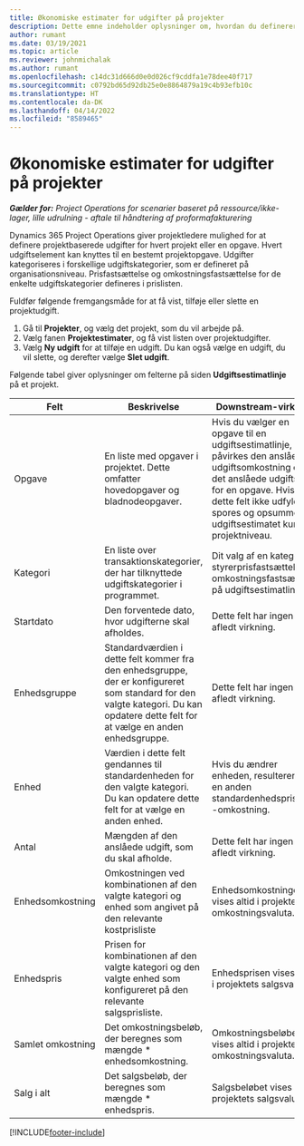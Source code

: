 ```yaml
---
title: Økonomiske estimater for udgifter på projekter
description: Dette emne indeholder oplysninger om, hvordan du definerer eller estimerer projektbaserede udgifter.
author: rumant
ms.date: 03/19/2021
ms.topic: article
ms.reviewer: johnmichalak
ms.author: rumant
ms.openlocfilehash: c14dc31d666d0e0d026cf9cddfa1e78dee40f717
ms.sourcegitcommit: c0792bd65d92db25e0e8864879a19c4b93efb10c
ms.translationtype: HT
ms.contentlocale: da-DK
ms.lasthandoff: 04/14/2022
ms.locfileid: "8589465"
---
```

# <a name="financial-estimates-for-expenses-on-projects"></a>Økonomiske estimater for udgifter på projekter
_**Gælder for:** Project Operations for scenarier baseret på ressource/ikke-lager, lille udrulning - aftale til håndtering af proformafakturering_

Dynamics 365 Project Operations giver projektledere mulighed for at definere projektbaserede udgifter for hvert projekt eller en opgave. Hvert udgiftselement kan knyttes til en bestemt projektopgave. Udgifter kategoriseres i forskellige udgiftskategorier, som er defineret på organisationsniveau. Prisfastsættelse og omkostningsfastsættelse for de enkelte udgiftskategorier defineres i prislisten. 

Fuldfør følgende fremgangsmåde for at få vist, tilføje eller slette en projektudgift.

1. Gå til **Projekter**, og vælg det projekt, som du vil arbejde på.
2. Vælg fanen **Projektestimater**, og få vist listen over projektudgifter.
3. Vælg **Ny udgift** for at tilføje en udgift. Du kan også vælge en udgift, du vil slette, og derefter vælge **Slet udgift**.

Følgende tabel giver oplysninger om felterne på siden **Udgiftsestimatlinje** på et projekt. 

| **Felt** | **Beskrivelse** | **Downstream-virkning** |
| --- | --- | --- |
| Opgave | En liste med opgaver i projektet. Dette omfatter hovedopgaver og bladnodeopgaver. | Hvis du vælger en opgave til en udgiftsestimatlinje, påvirkes den anslåede udgiftsomkostning og det anslåede udgiftssalg for en opgave. Hvis dette felt ikke udfyldes, spores og opsummeres udgiftsestimatet kun på projektniveau. |
| Kategori | En liste over transaktionskategorier, der har tilknyttede udgiftskategorier i programmet. | Dit valg af en kategori styrerprisfastsættelse og omkostningsfastsættelse på udgiftsestimatlinjen. |
| Startdato | Den forventede dato, hvor udgifterne skal afholdes. | Dette felt har ingen afledt virkning. |
| Enhedsgruppe | Standardværdien i dette felt kommer fra den enhedsgruppe, der er konfigureret som standard for den valgte kategori. Du kan opdatere dette felt for at vælge en anden enhedsgruppe. | Dette felt har ingen afledt virkning. |
| Enhed | Værdien i dette felt gendannes til standardenheden for den valgte kategori. Du kan opdatere dette felt for at vælge en anden enhed. | Hvis du ændrer enheden, resulterer det i en anden standardenhedspris og -omkostning. |
| Antal | Mængden af den anslåede udgift, som du skal afholde. | Dette felt har ingen afledt virkning. |
| Enhedsomkostning | Omkostningen ved kombinationen af den valgte kategori og enhed som angivet på den relevante kostprisliste | Enhedsomkostningen vises altid i projektets omkostningsvaluta. |
| Enhedspris | Prisen for kombinationen af den valgte kategori og den valgte enhed som konfigureret på den relevante salgsprisliste. | Enhedsprisen vises altid i projektets salgsvaluta. |
| Samlet omkostning | Det omkostningsbeløb, der beregnes som mængde \* enhedsomkostning.| Omkostningsbeløbet vises altid i projektets omkostningsvaluta. |
| Salg i alt | Det salgsbeløb, der beregnes som mængde \* enhedspris. | Salgsbeløbet vises altid i projektets salgsvaluta. |


[!INCLUDE[footer-include](../includes/footer-banner.md)]
